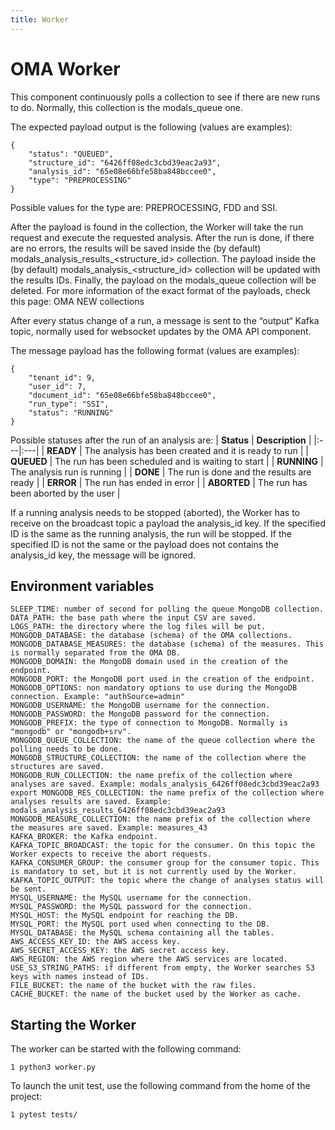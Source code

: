```yaml
---
title: Worker
---
```


# OMA Worker

This component continuously polls a collection to see if there are new runs to do. Normally, this collection is the modals_queue one.

The expected payload output is the following (values are examples):
```
{
    "status": "QUEUED",
    "structure_id": "6426ff08edc3cbd39eac2a93",
    "analysis_id": "65e08e66bfe58ba848bccee0",
    "type": "PREPROCESSING"
}
```

Possible values for the type are: PREPROCESSING, FDD and SSI.

After the payload is found in the collection, the Worker will take the run request and execute the requested analysis. After the run is done, if there are no errors, the results will be saved inside the (by default) modals_analysis_results_<structure_id> collection. The payload inside the (by default) modals_analysis_<structure_id> collection will be updated with the results IDs. Finally, the payload on the modals_queue collection will be deleted. For more information of the exact format of the payloads, check this page: OMA NEW collections

After every status change of a run, a message is sent to the “output“ Kafka topic, normally used for websocket updates by the OMA API component.

The message payload has the following format (values are examples):
```
{
    "tenant_id": 9,
    "user_id": 7,
    "document_id": "65e08e66bfe58ba848bccee0",
    "run_type": "SSI",
    "status": "RUNNING"
}
```

Possible statuses after the run of an analysis are:
| **Status** | **Description** |
|:---|:---|
| **READY** | The analysis has been created and it is ready to run |
| **QUEUED** | The run has been scheduled and is waiting to start |
| **RUNNING** | The analysis run is running |
| **DONE** | The run is done and the results are ready |
| **ERROR** | The run has ended in error |
| **ABORTED** | The run has been aborted by the user |

If a running analysis needs to be stopped (aborted), the Worker has to receive on the broadcast topic a payload the analysis_id key. If the specified ID is the same as the running analysis, the run will be stopped. If the specified ID is not the same or the payload does not contains the analysis_id key, the message will be ignored.

## Environment variables

```
SLEEP_TIME: number of second for polling the queue MongoDB collection.
DATA_PATH: the base path where the input CSV are saved.
LOGS_PATH: the directory where the log files will be put.
MONGODB_DATABASE: the database (schema) of the OMA collections.
MONGODB_DATABASE_MEASURES: the database (schema) of the measures. This is normally separated from the OMA DB.
MONGODB_DOMAIN: the MongoDB domain used in the creation of the endpoint.
MONGODB_PORT: the MongoDB port used in the creation of the endpoint.
MONGODB_OPTIONS: non mandatory options to use during the MongoDB connection. Example: "authSource=admin"
MONGODB_USERNAME: the MongoDB username for the connection.
MONGODB_PASSWORD: the MongoDB password for the connection.
MONGODB_PREFIX: the type of connection to MongoDB. Normally is "mongodb" or "mongodb+srv".
MONGODB_QUEUE_COLLECTION: the name of the queue collection where the polling needs to be done.
MONGODB_STRUCTURE_COLLECTION: the name of the collection where the structures are saved.
MONGODB_RUN_COLLECTION: the name prefix of the collection where analyses are saved. Example: modals_analysis_6426ff08edc3cbd39eac2a93
export MONGODB_RES_COLLECTION: the name prefix of the collection where analyses results are saved. Example:
modals_analysis_results_6426ff08edc3cbd39eac2a93
MONGODB_MEASURE_COLLECTION: the name prefix of the collection where the measures are saved. Example: measures_43
KAFKA_BROKER: the Kafka endpoint.
KAFKA_TOPIC_BROADCAST: the topic for the consumer. On this topic the Worker expects to receive the abort requests.
KAFKA_CONSUMER_GROUP: the consumer group for the consumer topic. This is mandatory to set, but it is not currently used by the Worker.
KAFKA_TOPIC_OUTPUT: the topic where the change of analyses status will be sent.
MYSQL_USERNAME: the MySQL username for the connection.
MYSQL_PASSWORD: the MySQL password for the connection.
MYSQL_HOST: the MySQL endpoint for reaching the DB.
MYSQL_PORT: the MySQL port used when connecting to the DB.
MYSQL_DATABASE: the MySQL schema containing all the tables.
AWS_ACCESS_KEY_ID: the AWS access key.
AWS_SECRET_ACCESS_KEY: the AWS secret access key.
AWS_REGION: the AWS region where the AWS services are located.
USE_S3_STRING_PATHS: if different from empty, the Worker searches S3 keys with names instead of IDs.
FILE_BUCKET: the name of the bucket with the raw files.
CACHE_BUCKET: the name of the bucket used by the Worker as cache.
```

## Starting the Worker

The worker can be started with the following command:
```
1 python3 worker.py
```

To launch the unit test, use the following command from the home of the project:

```
1 pytest tests/
```

